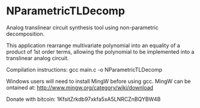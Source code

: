 NParametricTLDecomp
===================

Analog translinear circuit synthesis tool using non-parametric decomposition.

This application rearrange multivariate polynomial into an equality of a product of 1st order terms, allowing the polynomial
to be implemented into a translinear analog circuit. 

Compilation instructions: gcc main.c -o NParametricTLDecomp

Windows users will need to install MingW before using gcc. MingW can be ontained at: http://www.mingw.org/category/wiki/download

Donate with bitcoin: 1KfsitZrkdb97xkfa5xA5LNRCZnBQYBW4B
